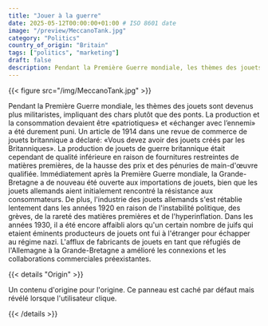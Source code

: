 ```yaml
---
title: "Jouer à la guerre"
date: 2025-05-12T00:00:00+01:00 # ISO 8601 date
image: "/preview/MeccanoTank.jpg"
category: "Politics"
country_of_origin: "Britain"
tags: ["politics", "marketing"]
draft: false
description: Pendant la Première Guerre mondiale, les thèmes des jouets...
---
```




{{< figure src="/img/MeccanoTank.jpg" >}}

Pendant la Première Guerre mondiale, les thèmes des jouets sont devenus plus militaristes, impliquant des chars plutôt que des ponts. La production et la consommation devaient être «patriotiques» et «échanger avec l’ennemi» a été durement puni. Un article de 1914 dans une revue de commerce de jouets britannique a déclaré: «Vous devez avoir des jouets créés par les Britanniques». La production de jouets de guerre britannique était cependant de qualité inférieure en raison de fournitures restreintes de matières premières, de la hausse des prix et des pénuries de main-d'œuvre qualifiée. Immédiatement après la Première Guerre mondiale, la Grande-Bretagne a de nouveau été ouverte aux importations de jouets, bien que les jouets allemands aient initialement rencontré la résistance aux consommateurs. De plus, l'industrie des jouets allemands s'est rétablie lentement dans les années 1920 en raison de l'instabilité politique, des grèves, de la rareté des matières premières et de l'hyperinflation. Dans les années 1930, il a été encore affaibli alors qu'un certain nombre de juifs qui etaient éminents producteurs de jouets ont fui à l'étranger pour échapper au régime nazi. L'afflux de fabricants de jouets en tant que réfugiés de l'Allemagne à la Grande-Bretagne a amélioré les connexions et les collaborations commerciales préexistantes.

{{< details "Origin" >}}

Un contenu d'origine pour l'origine. Ce panneau est caché par défaut mais révélé lorsque l'utilisateur clique.

{{< /details >}}

